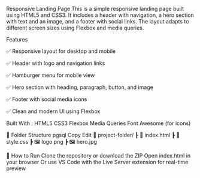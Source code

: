 Responsive Landing Page
This is a simple responsive landing page built using HTML5 and CSS3. It includes a header with navigation, a hero section with text and an image, and a footer with social links. The layout adapts to different screen sizes using Flexbox and media queries.

Features

✅ Responsive layout for desktop and mobile

✅ Header with logo and navigation links

✅ Hamburger menu for mobile view

✅ Hero section with heading, paragraph, button, and image

✅ Footer with social media icons

✅ Clean and modern UI using Flexbox

Built With :
HTML5
CSS3
Flexbox
Media Queries
Font Awesome (for icons)

📂 Folder Structure
pgsql
Copy
Edit
📁 project-folder/
 ┣ 📄 index.html
 ┣ 📄 style.css
 ┣ 🖼️ logo.png
 ┣ 🖼️ hero.jpg
 
🔧 How to Run
Clone the repository or download the ZIP
Open index.html in your browser
Or use VS Code with the Live Server extension for real-time preview

